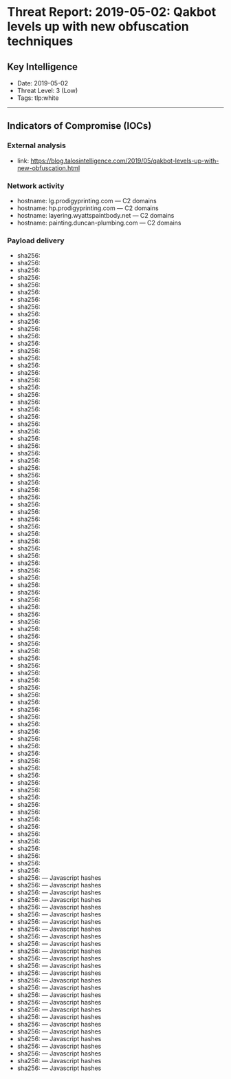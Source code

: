 # Threat Report: 2019-05-02: Qakbot levels up with new obfuscation techniques


## Key Intelligence
* Date: 2019-05-02
* Threat Level: 3 (Low)
* Tags: tlp:white

---

## Indicators of Compromise (IOCs)
### External analysis
* link: https://blog.talosintelligence.com/2019/05/qakbot-levels-up-with-new-obfuscation.html

### Network activity
* hostname: lg.prodigyprinting.com — C2 domains
* hostname: hp.prodigyprinting.com — C2 domains
* hostname: layering.wyattspaintbody.net — C2 domains
* hostname: painting.duncan-plumbing.com — C2 domains

### Payload delivery
* sha256: <sha256>
* sha256: <sha256>
* sha256: <sha256>
* sha256: <sha256>
* sha256: <sha256>
* sha256: <sha256>
* sha256: <sha256>
* sha256: <sha256>
* sha256: <sha256>
* sha256: <sha256>
* sha256: <sha256>
* sha256: <sha256>
* sha256: <sha256>
* sha256: <sha256>
* sha256: <sha256>
* sha256: <sha256>
* sha256: <sha256>
* sha256: <sha256>
* sha256: <sha256>
* sha256: <sha256>
* sha256: <sha256>
* sha256: <sha256>
* sha256: <sha256>
* sha256: <sha256>
* sha256: <sha256>
* sha256: <sha256>
* sha256: <sha256>
* sha256: <sha256>
* sha256: <sha256>
* sha256: <sha256>
* sha256: <sha256>
* sha256: <sha256>
* sha256: <sha256>
* sha256: <sha256>
* sha256: <sha256>
* sha256: <sha256>
* sha256: <sha256>
* sha256: <sha256>
* sha256: <sha256>
* sha256: <sha256>
* sha256: <sha256>
* sha256: <sha256>
* sha256: <sha256>
* sha256: <sha256>
* sha256: <sha256>
* sha256: <sha256>
* sha256: <sha256>
* sha256: <sha256>
* sha256: <sha256>
* sha256: <sha256>
* sha256: <sha256>
* sha256: <sha256>
* sha256: <sha256>
* sha256: <sha256>
* sha256: <sha256>
* sha256: <sha256>
* sha256: <sha256>
* sha256: <sha256>
* sha256: <sha256>
* sha256: <sha256>
* sha256: <sha256>
* sha256: <sha256>
* sha256: <sha256>
* sha256: <sha256>
* sha256: <sha256>
* sha256: <sha256>
* sha256: <sha256>
* sha256: <sha256>
* sha256: <sha256>
* sha256: <sha256>
* sha256: <sha256>
* sha256: <sha256>
* sha256: <sha256>
* sha256: <sha256>
* sha256: <sha256>
* sha256: <sha256>
* sha256: <sha256>
* sha256: <sha256>
* sha256: <sha256>
* sha256: <sha256>
* sha256: <sha256>
* sha256: <sha256>
* sha256: <sha256>
* sha256: <sha256>
* sha256: <sha256>
* sha256: <sha256> — Javascript hashes
* sha256: <sha256> — Javascript hashes
* sha256: <sha256> — Javascript hashes
* sha256: <sha256> — Javascript hashes
* sha256: <sha256> — Javascript hashes
* sha256: <sha256> — Javascript hashes
* sha256: <sha256> — Javascript hashes
* sha256: <sha256> — Javascript hashes
* sha256: <sha256> — Javascript hashes
* sha256: <sha256> — Javascript hashes
* sha256: <sha256> — Javascript hashes
* sha256: <sha256> — Javascript hashes
* sha256: <sha256> — Javascript hashes
* sha256: <sha256> — Javascript hashes
* sha256: <sha256> — Javascript hashes
* sha256: <sha256> — Javascript hashes
* sha256: <sha256> — Javascript hashes
* sha256: <sha256> — Javascript hashes
* sha256: <sha256> — Javascript hashes
* sha256: <sha256> — Javascript hashes
* sha256: <sha256> — Javascript hashes
* sha256: <sha256> — Javascript hashes
* sha256: <sha256> — Javascript hashes
* sha256: <sha256> — Javascript hashes
* sha256: <sha256> — Javascript hashes
* sha256: <sha256> — Javascript hashes
* sha256: <sha256> — Javascript hashes
